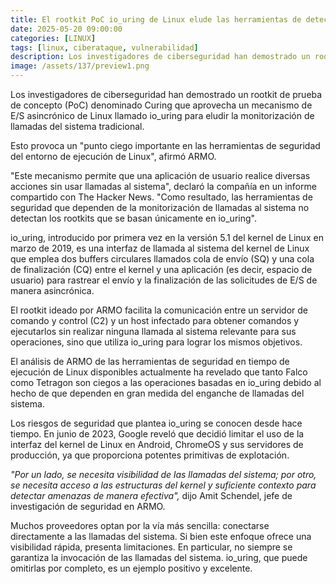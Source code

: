 ```yaml
---
title: El rootkit PoC io_uring de Linux elude las herramientas de detección de amenazas basadas en llamadas del sistema
date: 2025-05-20 09:00:00 
categories: [LINUX]
tags: [linux, ciberataque, vulnerabilidad]
description: Los investigadores de ciberseguridad han demostrado un rootkit de prueba de concepto (PoC) denominado Curing...
image: /assets/137/preview1.png
---
```


Los investigadores de ciberseguridad han demostrado un rootkit de prueba de concepto (PoC) denominado Curing que aprovecha un mecanismo de E/S asincrónico de Linux llamado io_uring para eludir la monitorización de llamadas del sistema tradicional.

Esto provoca un "punto ciego importante en las herramientas de seguridad del entorno de ejecución de Linux", afirmó ARMO.

"Este mecanismo permite que una aplicación de usuario realice diversas acciones sin usar llamadas al sistema", declaró la compañía en un informe compartido con The Hacker News. "Como resultado, las herramientas de seguridad que dependen de la monitorización de llamadas al sistema no detectan los rootkits que se basan únicamente en io_uring".

io_uring, introducido por primera vez en la versión 5.1 del kernel de Linux en marzo de 2019, es una interfaz de llamada al sistema del kernel de Linux que emplea dos buffers circulares llamados cola de envío (SQ) y una cola de finalización (CQ) entre el kernel y una aplicación (es decir, espacio de usuario) para rastrear el envío y la finalización de las solicitudes de E/S de manera asincrónica.

El rootkit ideado por ARMO facilita la comunicación entre un servidor de comando y control (C2) y un host infectado para obtener comandos y ejecutarlos sin realizar ninguna llamada al sistema relevante para sus operaciones, sino que utiliza io_uring para lograr los mismos objetivos.

El análisis de ARMO de las herramientas de seguridad en tiempo de ejecución de Linux disponibles actualmente ha revelado que tanto Falco como Tetragon son ciegos a las operaciones basadas en io_uring debido al hecho de que dependen en gran medida del enganche de llamadas del sistema.

Los riesgos de seguridad que plantea io_uring se conocen desde hace tiempo. En junio de 2023, Google reveló que decidió limitar el uso de la interfaz del kernel de Linux en Android, ChromeOS y sus servidores de producción, ya que proporciona potentes primitivas de explotación.

*"Por un lado, se necesita visibilidad de las llamadas del sistema; por otro, se necesita acceso a las estructuras del kernel y suficiente contexto para detectar amenazas de manera efectiva",* dijo Amit Schendel, jefe de investigación de seguridad en ARMO.

Muchos proveedores optan por la vía más sencilla: conectarse directamente a las llamadas del sistema. Si bien este enfoque ofrece una visibilidad rápida, presenta limitaciones. En particular, no siempre se garantiza la invocación de las llamadas del sistema. io_uring, que puede omitirlas por completo, es un ejemplo positivo y excelente.



